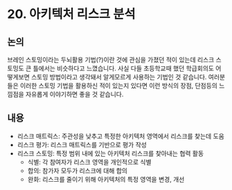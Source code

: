 # 20. 아키텍처 리스크 분석

## 논의

브레인 스토밍이라는 두뇌활용 기법(?)이란 것에 관심을 가졌던 적이 있는데 리스크 스토밍도 큰 틀에서는 비슷하다고 느꼈습니다.
사실 다들 초등학교때 했던 학급회의도 어떻게보면 스토밍 방법이라고 생각돼서 알게모르게 사용하는 기법인 것 같습니다.
여러분들은 이러한 스토밍 기법을 활용하신 적이 있는지 있다면 이런 방식의 장점, 단점등의 느낌점을 자유롭게 이야기하면 좋을 것 같습니다.

## 내용
- 리스크 매트릭스: 주관성을 낮추고 특정한 아키텍처 영역에서 리스크를 찾는데 도움
- 리스크 평가: 리스크 매트릭스를 기반으로 평가 작성
- 리스크 스토밍: 특정 범위 내에 있는 아키텍처 리스크를 찾아내는 협력 활동
	- 식별: 각 참여자가 리스크 영역을 개인적으로 식별
	- 합의: 참가자 모두가 리스크에 대해 합의
	- 완화: 리스크를 줄이기 위해 아키텍처의 특정 영역을 변경, 개선
